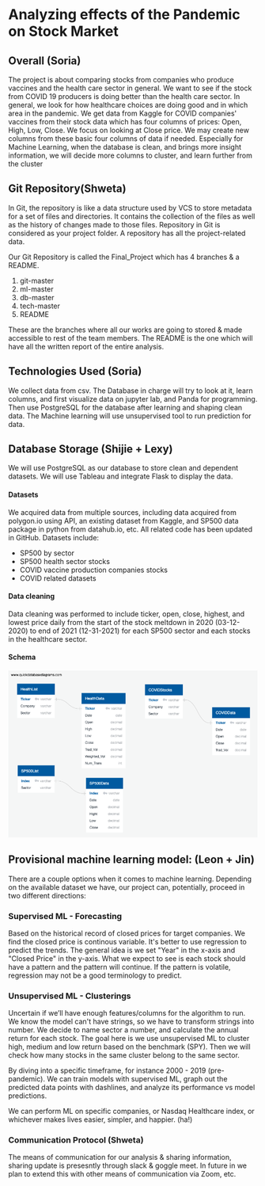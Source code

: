 
# Analyzing effects of the Pandemic on Stock Market

## Overall (Soria)
The project is about comparing stocks from companies who produce vaccines and the health care sector in general.
We want to see if the stock from COVID 19 producers is doing better than the health care sector. In general, we look for how healthcare choices are doing good and in which area in the pandemic. We get data from Kaggle for COVID companies' vaccines from their stock data which has four columns of prices: Open, High, Low, Close. We focus on looking at Close price. We may create new columns from these basic four columns of data if needed.
Especially for Machine Learning, when the database is clean, and brings more insight information, we will decide more columns to cluster, and learn further from the cluster


## Git Repository(Shweta)
In Git, the repository is like a data structure used by VCS to store metadata for a set of files and directories. It contains the collection of the files as well as the history of changes made to those files. Repository in Git is considered as your project folder. A repository has all the project-related data.
 
Our Git Repository is called the Final_Project which has 4 branches & a README. 
1. git-master
2. ml-master
3. db-master
4. tech-master
5. README


These are the branches where all our works are going to stored & made accessible to rest of the team members. The README is the one which will have all the written report of the entire analysis.

## Technologies Used (Soria)
We collect data from csv. The Database in charge  will try to look at it, learn columns, and first visualize data on jupyter lab, and Panda for programming. 
Then use PostgreSQL for the database after learning and shaping clean data. The Machine learning will use unsupervised tool to run prediction for data. 

## Database Storage (Shijie + Lexy)
We will use PostgreSQL as our database to store clean and dependent datasets. We will use Tableau and integrate Flask to display the data.

#### Datasets
We acquired data from multiple sources, including data acquired from polygon.io using API, an existing dataset from Kaggle, and SP500 data package in python from datahub.io, etc. All related code has been updated in GitHub. Datasets include:

- SP500 by sector
- SP500 health sector stocks 
- COVID vaccine production companies stocks
- COVID related datasets

#### Data cleaning
Data cleaning was performed to include ticker, open, close, highest, and lowest price daily from the start of the stock meltdown in 2020 (03-12-2020) to end of 2021 (12-31-2021) for each SP500 sector and each stocks in the healthcare sector.

#### Schema
![Schema_db.png](https://github.com/skhidrapure/Final_Project/blob/db-master/Schema_db.png)

## Provisional machine learning model: (Leon + Jin)
There are a couple options when it comes to machine learning. Depending on the available dataset we have, our project can, potentially, proceed in two different directions:
### Supervised ML - Forecasting 
Based on the historical record of closed prices for target companies. We find the closed price is continous variable. It's better to use regression to predict the trends. The general idea is we set "Year" in the x-axis and "Closed Price" in the y-axis. What we expect to see is each stock should have a pattern and the pattern will continue. If the pattern is volatile, regression may not be a good terminology to predict.
### Unsupervised ML - Clusterings
Uncertain if we’ll have enough features/columns for the algorithm to run. 
We know the model can't have strings, so we have to transform strings into number. We decide to name sector a number, and calculate the annual return for each stock. The goal here is we use unsupervised ML to cluster high, medium and low return based on the benchmark (SPY). Then we will check how many stocks in the same cluster belong to the same sector.

By diving into a specific timeframe, for instance  2000 - 2019 (pre-pandemic). We can train models with supervised ML, graph out the predicted data points with dashlines, and analyze its performance vs model predictions. 

We can perform ML on specific companies, or Nasdaq Healthcare index, or whichever makes lives easier, simpler, and happier. (ha!)

### Communication Protocol (Shweta)

The means of communication for our analysis & sharing information, sharing update is presesntly through slack & goggle meet. In future in we plan to extend this with other means of communication via Zoom, etc.

